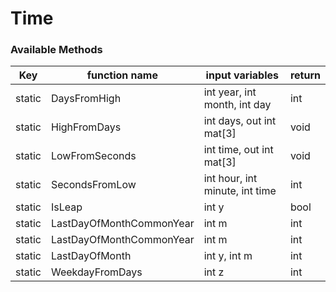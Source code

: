 # Time 

### Available Methods

| Key    | function name            | input variables                | return |
|--------|--------------------------|--------------------------------|--------|
| static | DaysFromHigh             | int year, int month, int day   | int    |
| static | HighFromDays             | int days, out int mat[3]       | void   |
| static | LowFromSeconds           | int time, out int mat[3]       | void   |
| static | SecondsFromLow           | int hour, int minute, int time | int    |
| static | IsLeap                   | int y                          | bool   |
| static | LastDayOfMonthCommonYear | int m                          | int    |
| static | LastDayOfMonthCommonYear | int m                          | int    |
| static | LastDayOfMonth           | int y, int m                   | int    |
| static | WeekdayFromDays          | int z                          | int    |